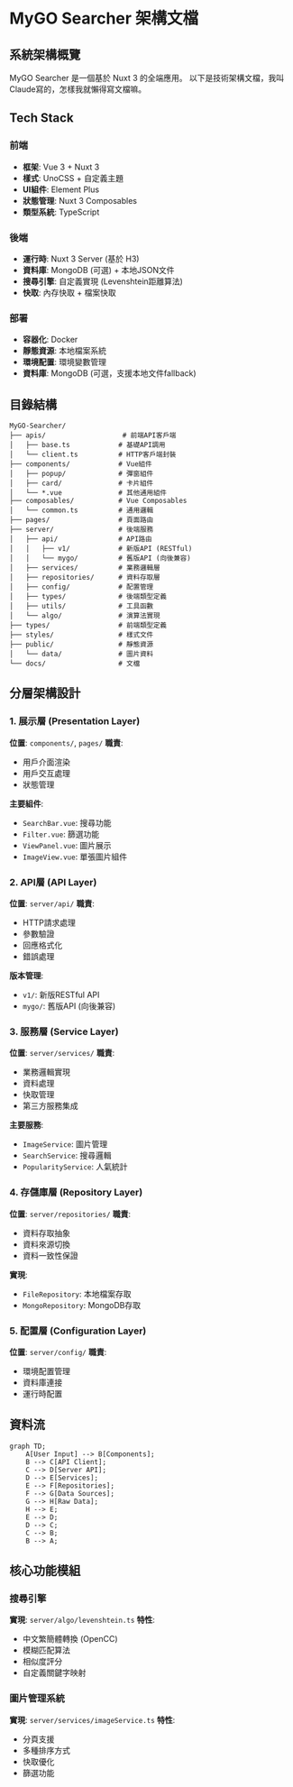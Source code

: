 # MyGO Searcher 架構文檔

## 系統架構概覽

MyGO Searcher 是一個基於 Nuxt 3 的全端應用。
以下是技術架構文檔，我叫Claude寫的，怎樣我就懶得寫文檔嘛。

## Tech Stack

### 前端

- **框架**: Vue 3 + Nuxt 3
- **樣式**: UnoCSS + 自定義主題
- **UI組件**: Element Plus
- **狀態管理**: Nuxt 3 Composables
- **類型系統**: TypeScript

### 後端

- **運行時**: Nuxt 3 Server (基於 H3)
- **資料庫**: MongoDB (可選) + 本地JSON文件
- **搜尋引擎**: 自定義實現 (Levenshtein距離算法)
- **快取**: 內存快取 + 檔案快取

### 部署

- **容器化**: Docker
- **靜態資源**: 本地檔案系統
- **環境配置**: 環境變數管理
- **資料庫**: MongoDB (可選，支援本地文件fallback)

## 目錄結構

```tree
MyGO-Searcher/
├── apis/                   # 前端API客戶端
│   ├── base.ts            # 基礎API調用
│   └── client.ts          # HTTP客戶端封裝
├── components/            # Vue組件
│   ├── popup/             # 彈窗組件
│   ├── card/              # 卡片組件
│   └── *.vue              # 其他通用組件
├── composables/           # Vue Composables
│   └── common.ts          # 通用邏輯
├── pages/                 # 頁面路由
├── server/                # 後端服務
│   ├── api/               # API路由
│   │   ├── v1/            # 新版API (RESTful)
│   │   └── mygo/          # 舊版API (向後兼容)
│   ├── services/          # 業務邏輯層
│   ├── repositories/      # 資料存取層
│   ├── config/            # 配置管理
│   ├── types/             # 後端類型定義
│   ├── utils/             # 工具函數
│   └── algo/              # 演算法實現
├── types/                 # 前端類型定義
├── styles/                # 樣式文件
├── public/                # 靜態資源
│   └── data/              # 圖片資料
└── docs/                  # 文檔
```

## 分層架構設計

### 1. 展示層 (Presentation Layer)

**位置**: `components/`, `pages/`
**職責**:

- 用戶介面渲染
- 用戶交互處理
- 狀態管理

**主要組件**:

- `SearchBar.vue`: 搜尋功能
- `Filter.vue`: 篩選功能  
- `ViewPanel.vue`: 圖片展示
- `ImageView.vue`: 單張圖片組件

### 2. API層 (API Layer)

**位置**: `server/api/`
**職責**:

- HTTP請求處理
- 參數驗證
- 回應格式化
- 錯誤處理

**版本管理**:

- `v1/`: 新版RESTful API
- `mygo/`: 舊版API (向後兼容)

### 3. 服務層 (Service Layer)

**位置**: `server/services/`
**職責**:

- 業務邏輯實現
- 資料處理
- 快取管理
- 第三方服務集成

**主要服務**:

- `ImageService`: 圖片管理
- `SearchService`: 搜尋邏輯
- `PopularityService`: 人氣統計

### 4. 存儲庫層 (Repository Layer)

**位置**: `server/repositories/`
**職責**:

- 資料存取抽象
- 資料來源切換
- 資料一致性保證

**實現**:

- `FileRepository`: 本地檔案存取
- `MongoRepository`: MongoDB存取

### 5. 配置層 (Configuration Layer)

**位置**: `server/config/`
**職責**:

- 環境配置管理
- 資料庫連接
- 運行時配置

## 資料流

```mermaid
graph TD;
    A[User Input] --> B[Components];
    B --> C[API Client];
    C --> D[Server API];
    D --> E[Services];
    E --> F[Repositories];
    F --> G[Data Sources];
    G --> H[Raw Data];
    H --> E;
    E --> D;
    D --> C;
    C --> B;
    B --> A;
```

## 核心功能模組

### 搜尋引擎

**實現**: `server/algo/levenshtein.ts`
**特性**:

- 中文繁簡體轉換 (OpenCC)
- 模糊匹配算法
- 相似度評分
- 自定義關鍵字映射

### 圖片管理系統

**實現**: `server/services/imageService.ts`
**特性**:

- 分頁支援
- 多種排序方式
- 快取優化
- 篩選功能
